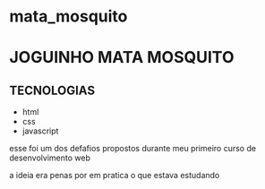 # mata_mosquito

<h1>JOGUINHO MATA MOSQUITO</h1>
<h2>TECNOLOGIAS</h2>
<ul>
  <li>html</li>
  <li>css</li>
  <li>javascript</li>
</ul>
<p>esse foi um dos defafios propostos durante meu primeiro curso de desenvolvimento web</p>
<p>a ideia era penas por em pratica o que estava estudando</p>
